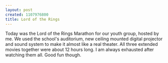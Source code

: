 ```yaml
--- 
layout: post
created: 1107976800
title: Lord of the Rings
---
```

Today was the Lord of the Rings Marathon for our youth group, hosted by me.  We used the school's auditorium, new ceiling mounted digital projector and sound system to make it almost like a real theater.  All three extended movies together were about 12 hours long.  I am always exhausted after watching them all.  Good fun though.
